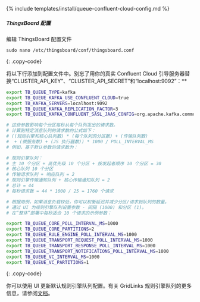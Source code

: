 {% include templates/install/queue-confluent-cloud-config.md %}

##### ThingsBoard 配置

编辑 ThingsBoard 配置文件

```text
sudo nano /etc/thingsboard/conf/thingsboard.conf
```
{: .copy-code}

将以下行添加到配置文件中。别忘了用你的真实 Confluent Cloud 引导服务器替换“CLUSTER_API_KEY”、“CLUSTER_API_SECRET”和“localhost:9092”：**

```bash
export TB_QUEUE_TYPE=kafka
export TB_QUEUE_KAFKA_USE_CONFLUENT_CLOUD=true
export TB_KAFKA_SERVERS=localhost:9092
export TB_QUEUE_KAFKA_REPLICATION_FACTOR=3
export TB_QUEUE_KAFKA_CONFLUENT_SASL_JAAS_CONFIG=org.apache.kafka.common.security.plain.PlainLoginModule required username="CLUSTER_API_KEY" password="CLUSTER_API_SECRET";}

# 这些参数影响每个分区每秒从每个队列发出的请求数。
# 计算到特定消息队列的请求数的公式如下：
# ((规则引擎和核心队列数) * (每个队列的分区数) + (传输队列数)
#  + (微服务数) + (JS 执行器数)) * 1000 / POLL_INTERVAL_MS
# 例如，基于默认参数的请求数为：

# 规则引擎队列：
# 主 10 个分区 + 高优先级 10 个分区 + 按发起者顺序 10 个分区 = 30
# 核心队列 10 个分区
# 传输请求队列 + 响应队列 = 2
# 规则引擎传输通知队列 + 核心传输通知队列 = 2
# 总计 = 44
# 每秒请求数 = 44 * 1000 / 25 = 1760 个请求

# 根据用例，如果消息负载较低，你可以权衡延迟并减少分区/请求到队列的数量。
# 通过 UI 为规则引擎队列设置参数 - 间隔 (1000) 和分区 (1)。
# 在“整体”部署中每秒适合 10 个请求的示例参数：

export TB_QUEUE_CORE_POLL_INTERVAL_MS=1000
export TB_QUEUE_CORE_PARTITIONS=2
export TB_QUEUE_RULE_ENGINE_POLL_INTERVAL_MS=1000
export TB_QUEUE_TRANSPORT_REQUEST_POLL_INTERVAL_MS=1000
export TB_QUEUE_TRANSPORT_RESPONSE_POLL_INTERVAL_MS=1000
export TB_QUEUE_TRANSPORT_NOTIFICATIONS_POLL_INTERVAL_MS=1000
export TB_QUEUE_VC_INTERVAL_MS=1000
export TB_QUEUE_VC_PARTITIONS=1
```
{: .copy-code}

你可以使用 UI 更新默认规则引擎队列配置。有关 GridLinks 规则引擎队列的更多信息，请参阅[文档](/docs/{{docsPrefix}}user-guide/rule-engine-2-5/queues/)。